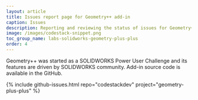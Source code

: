 ```yaml
---
layout: article
title: Issues report page for Geometry++ add-in
caption: Issues
description: Reporting and reviewing the status of issues for Geometry++ add-in for SOLIDWORKS
image: /images/codestack-snippet.png
toc_group_name: labs-solidworks-geometry-plus-plus
order: 4
---
```

Geometry++ was started as a SOLIDWORKS Power User Challenge and its features are driven by SOLIDWORKS community. Add-in source code is available in the GitHub.

{% include github-issues.html repo="codestackdev" project="geometry-plus-plus" %}